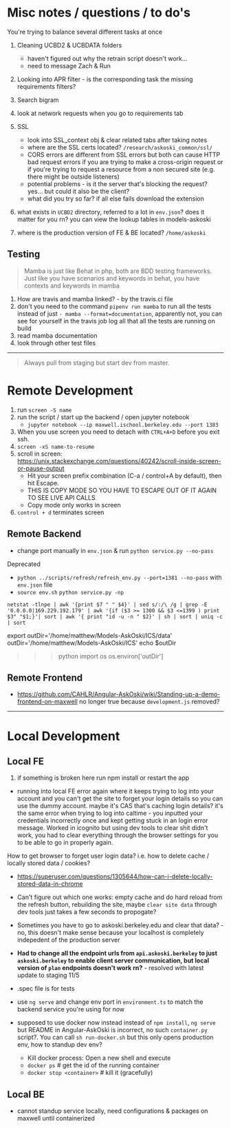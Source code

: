 
# Misc notes / questions / to do's

You're trying to balance several different tasks at once

1. Cleaning UCBD2 & UCBDATA folders
    - haven't figured out why the retrain script doesn't work...
    - need to message Zach & Run
1. Looking into APR filter - is the corresponding task the missing requirements filters?
1. Search bigram


1. look at network requests when you go to requirements tab
1. SSL 
    - look into SSL_context obj & clear related tabs after taking notes
    - where are the SSL certs located? `/research/askoski_common/ssl/`
    - CORS errors are  different from SSL errors but both can cause HTTP bad request errors if you are trying to make a cross-origin request or if you're trying to request a resource from a non secured site (e.g. there might be outside listeners)
    - potential problems - is it the server that's blocking the request?  yes... but could it also be the client?
    - what did you try so far?  if all else fails download the extension
1. what exists in `UCBD2` directory, referred to a lot in `env.json`?  does it matter for you rn?  you can view the lookup tables in models-askoski
1. where is the production version of FE & BE located? `/home/askoski`

## Testing

> Mamba is just like Behat in php, both are BDD testing frameworks.  Just like you have scenarios and keywords in behat, you have contexts and keywords in mamba

1. How are travis and mamba linked? - by the travis.ci file
1. don't you need to the command `pipenv run mamba` to run all the tests instead of just `- mamba --format=documentation`, apparently not, you can see for yourself in the travis job log all that all the tests are running on build
1. read mamba documentation
1. look through other test files 

---------------------------------------------------------------------------------

> Always pull from staging but start dev from master.

# Remote Development 

1. run `screen -S name`
1. run the script / start up the backend / open jupyter notebook 
    - `jupyter notebook --ip maxwell.ischool.berkeley.edu --port 1383`
1. When you use screen you need to detach with `CTRL+A+D` before you exit ssh. 
1. `screen -xS name-to-resume`
1. scroll in screen: https://unix.stackexchange.com/questions/40242/scroll-inside-screen-or-pause-output
    - Hit your screen prefix combination (C-a / control+A by default), then hit Escape.
    - THIS IS COPY MODE SO YOU HAVE TO ESCAPE OUT OF IT AGAIN TO SEE LIVE API CALLS 
    - Copy mode only works in screen
1. `control + d` terminates screen

## Remote Backend

- change port manually in `env.json` & run `python service.py --no-pass` 

Deprecated

- `python ../scripts/refresh/refresh_env.py --port=1381 --no-pass` with `env.json` file
- `source env.sh` `python service.py -np`

```# ports used by user
netstat -tlnpe | awk '{print $7 " " $4}' | sed s/:/\ /g | grep -E '0.0.0.0|169.229.192.179' | awk '{if ($3 >= 1300 && $3 <=1399 ) print $3" "$1;}'| sort | awk '{ print "id -u -n " $2}' | sh | sort | uniq -c | sort
```

export outDir='/home/matthew/Models-AskOski/ICS/data'
outDir='/home/matthew/Models-AskOski/ICS'
echo $outDir

>>> python
>>> import os
>>> os.environ['outDir']

## Remote Frontend

- https://github.com/CAHLR/Angular-AskOski/wiki/Standing-up-a-demo-frontend-on-maxwell no longer true because `development.js` removed? 

---

# Local Development

## Local FE 

1. if something is broken here run npm install or restart the app

- running into local FE error again where it keeps trying to log into your account and you can't get the site to forget your login details so you can use the dummy account. maybe it's CAS that's caching login details?  it's the same error when trying to log into caltime - you inputted your credentials incorrectly once and kept getting stuck in an login error message.  Worked in icognito but using dev tools to clear shit didn't work, you had to clear everything through the browser settings for you to be able to go in properly again.   

How to get browser to forget user login data?  i.e. how to delete cache / locally stored data / cookies? 

- https://superuser.com/questions/1305644/how-can-i-delete-locally-stored-data-in-chrome
- Can't figure out which one works: empty cache and do hard reload from the refresh button, rebuilding the site,  maybe `clear site data` through dev tools just takes a few seconds to propogate?
- Sometimes you have to go to askoski.berkeley.edu and clear that data? - no, this doesn't make sense because your localhost is completely indepedent of the production server

- **Had to change all the endpoint urls from `api.askoski.berkeley` to just `askoski.berkeley`  to enable client server communication, but local version of `plan` endpoints doesn't work rn?** - resolved with latest update to staging 11/5 

- .spec file is for tests
- use `ng serve` and change env port in `environment.ts` to match the backend service you're using for now 
- supposed to use docker now instead instead of `npm install`, `ng serve` but README in Angular-AskOski is incorrect, no such `container.py` script?.  You can call `sh run-docker.sh` but this only opens production env, how to standup dev env? 
    - Kill docker process: Open a new shell and execute
    - `docker ps` # get the id of the running container
    - `docker stop <container>` # kill it (gracefully)

## Local BE 

- cannot standup service locally, need configurations & packages on maxwell until containerized 